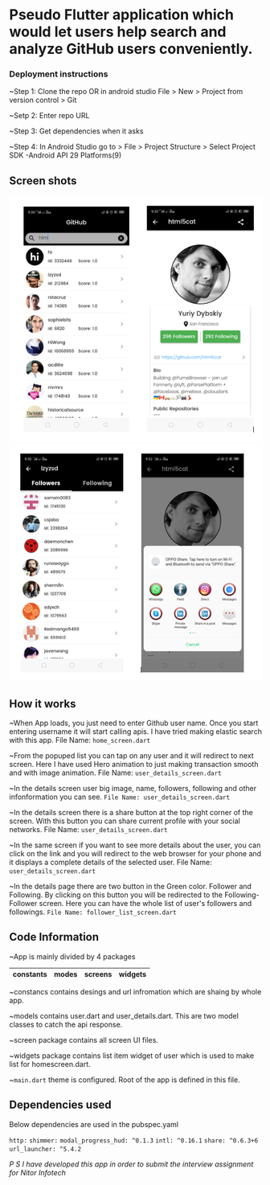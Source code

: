 # Pseudo Flutter application which would let users help search and analyze GitHub users conveniently.

### Deployment instructions
~Step 1: Clone the repo OR in android studio File > New > Project from version control > Git

~Setp 2: Enter repo URL

~Step 3: Get dependencies when it asks

~Step 4: In Android Studio go to > File > Project Structure > Select Project SDK -Android API 29 Platforms(9)

## Screen shots

![LCO Mascot](https://github.com/him123/nitorAssignment/blob/master/nitor_assignment/ss/12.PNG)
![LCO Mascot](https://github.com/him123/nitorAssignment/blob/master/nitor_assignment/ss/23_.PNG)


## How it works

~When App loads, you just need to enter Github user name. Once you start entering username it will start calling apis. I have tried making elastic search with this app. File Name: `home_screen.dart`

~From the popuped list you can tap on any user and it will redirect to next screen. Here I have used Hero animation to just making transaction smooth and with image animation. File Name: `user_details_screen.dart`

~In the details screen user big image, name, followers, following and other infonformation you can see. `File Name: user_details_screen.dart`

~In the details screen there is a share button at the top right corner of the screen. With this button you can share current profile with your social networks. File Name: `user_details_screen.dart`

~In the same screen if you want to see more details about the user, you can click on the link and you will redirect to the web browser for your phone and it displays a complete details of the selected user. File Name: `user_details_screen.dart`

~In the details page there are two button in the Green color. Follower and Following. By clicking on this button you will be redirected to the Following-Follower screen. Here you can have the whole list of user's followers and followings. `File Name: follower_list_screen.dart`

## Code Information

~App is mainly divided by 4 packages 

constants|modes|screens|widgets
|---|---|---|---|

~constancs contains desings and url infromation which are shaing by whole app.

~models contains user.dart and user_details.dart. This are two model classes to catch the api response.

~screen package contains all screen UI files.

~widgets package contains list item widget of user which is used to make list for homescreen.dart.

~`main.dart` theme is configured. Root of the app is defined in this file.

## Dependencies used

Below dependencies are used in the pubspec.yaml

`http:`
`shimmer:`
`modal_progress_hud: ^0.1.3`
`intl: ^0.16.1`
`share: ^0.6.3+6`
`url_launcher: ^5.4.2`

_P S I have developed this app in order to submit the interview assignment for Nitor Infotech_


